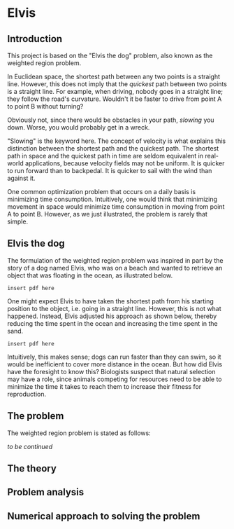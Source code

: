# Elvis

## Introduction

This project is based on the "Elvis the dog" problem, also known as the weighted region problem.

In Euclidean space, the shortest path between any two points is a straight line. However, this does not imply that the *quickest* path between two points is a straight line. For example, when driving, nobody goes in a straight line; they follow the road's curvature.
Wouldn't it be faster to drive from point A to point B without turning?

Obviously not, since there would be obstacles in your path, _slowing_ you down. Worse, you would probably get in a wreck.

"Slowing" is the keyword here. The concept of velocity is what explains this distinction between the shortest path and the quickest path. The shortest path in space and the quickest path in time are seldom equivalent in real-world applications, because velocity fields may not be uniform. It is quicker to run forward than to backpedal. It is quicker to sail with the wind than against it.

One common optimization problem that occurs on a daily basis is minimizing time consumption. Intuitively, one would think that minimizing movement in space would minimize time consumption in moving from point A to point B. However, as we just illustrated, the problem is rarely that simple.

## Elvis the dog

The formulation of the weighted region problem was inspired in part by the story of a dog named Elvis, who was on a beach and wanted to retrieve an object that was floating in the ocean, as illustrated below.

`insert pdf here`

One might expect Elvis to have taken the shortest path from his starting position to the object, i.e. going in a straight line. However, this is not what happened. Instead, Elvis adjusted his approach as shown below, thereby reducing the time spent in the ocean and increasing the time spent in the sand.

`insert pdf here`


Intuitively, this makes sense; dogs can run faster than they can swim, so it would be inefficient to cover more distance in the ocean. But how did Elvis have the foresight to know this? Biologists suspect that natural selection may have a role, since animals competing for resources need to be able to minimize the time it takes to reach them to increase their fitness for reproduction.

## The problem

The weighted region problem is stated as follows:

*to be continued*

## The theory

## Problem analysis

## Numerical approach to solving the problem

